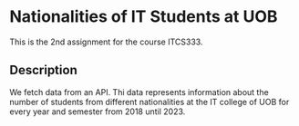 # Nationalities of IT Students at UOB
This is the 2nd assignment for the course ITCS333.
## Description
We fetch data from an API. Thi data represents information about the number of students from different nationalities at the IT college of UOB for every year and semester from 2018 until 2023.
